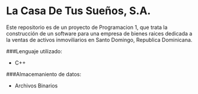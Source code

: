 La Casa De Tus Sueños, S.A.
========

Este repositorio es de un proyecto de Programacion 1, que trata la construcción de un software para una empresa de bienes raices dedicada a la ventas de activos inmoviliarios en Santo Domingo, Republica Dominicana. 

###Lenguaje utilizado:
* C++

###Almacemaniento de datos:
* Archivos Binarios